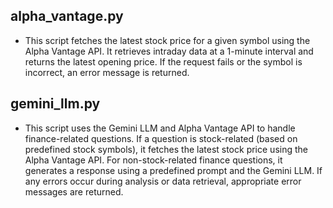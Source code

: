## alpha_vantage.py
-   This script fetches the latest stock price for a given symbol using the Alpha Vantage API. It retrieves intraday data at a 1-minute interval and returns the latest opening price. If the request fails or the symbol is incorrect, an error message is returned.

## gemini_llm.py
-   This script uses the Gemini LLM and Alpha Vantage API to handle finance-related questions. If a question is stock-related (based on predefined stock symbols), it fetches the latest stock price using the Alpha Vantage API. For non-stock-related finance questions, it generates a response using a predefined prompt and the Gemini LLM. If any errors occur during analysis or data retrieval, appropriate error messages are returned.
